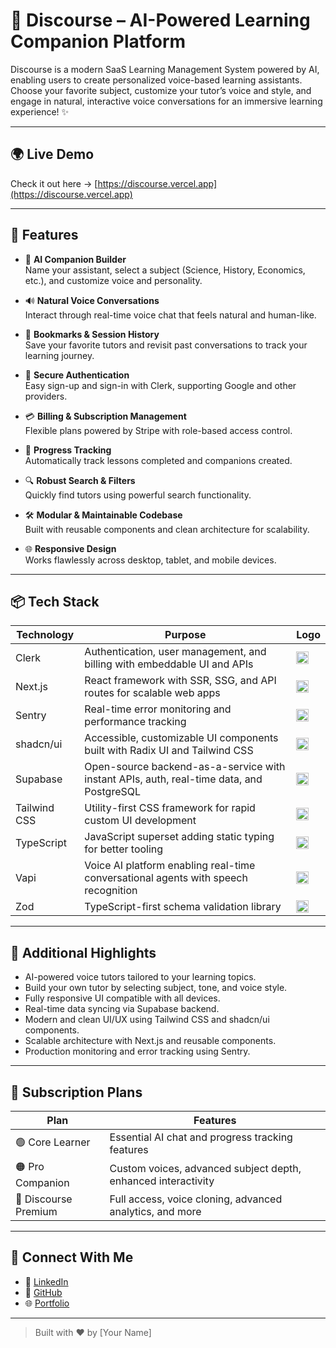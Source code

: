 # 🧠 Discourse – AI-Powered Learning Companion Platform

Discourse is a modern SaaS Learning Management System powered by AI, enabling users to create personalized voice-based learning assistants. Choose your favorite subject, customize your tutor’s voice and style, and engage in natural, interactive voice conversations for an immersive learning experience! ✨

---

## 🌍 Live Demo

Check it out here → [https://discourse.vercel.app](https://discourse.vercel.app)

---

## 🚀 Features

- 🎨 **AI Companion Builder**  
  Name your assistant, select a subject (Science, History, Economics, etc.), and customize voice and personality.

- 🔊 **Natural Voice Conversations**  
  Interact through real-time voice chat that feels natural and human-like.

- 📌 **Bookmarks & Session History**  
  Save your favorite tutors and revisit past conversations to track your learning journey.

- 👤 **Secure Authentication**  
  Easy sign-up and sign-in with Clerk, supporting Google and other providers.

- 💳 **Billing & Subscription Management**  
  Flexible plans powered by Stripe with role-based access control.

- 🧾 **Progress Tracking**  
  Automatically track lessons completed and companions created.

- 🔍 **Robust Search & Filters**  
  Quickly find tutors using powerful search functionality.

- 🛠️ **Modular & Maintainable Codebase**  
  Built with reusable components and clean architecture for scalability.

- 🌐 **Responsive Design**  
  Works flawlessly across desktop, tablet, and mobile devices.

---

## 📦 Tech Stack

| Technology   | Purpose                                                                                      | Logo                             |
|--------------|----------------------------------------------------------------------------------------------|---------------------------------|
| Clerk        | Authentication, user management, and billing with embeddable UI and APIs                     | <img src="https://clerk.dev/favicon.ico" width="20" alt="Clerk" />         |
| Next.js      | React framework with SSR, SSG, and API routes for scalable web apps                         | <img src="https://nextjs.org/static/favicon/favicon.ico" width="20" alt="Next.js" />         |
| Sentry       | Real-time error monitoring and performance tracking                                         | <img src="https://sentry.io/favicon.ico" width="20" alt="Sentry" />         |
| shadcn/ui    | Accessible, customizable UI components built with Radix UI and Tailwind CSS                 | <img src="https://shadcn-ui.com/favicon.ico" width="20" alt="shadcn/ui" />  |
| Supabase     | Open-source backend-as-a-service with instant APIs, auth, real-time data, and PostgreSQL    | <img src="https://supabase.com/favicon.ico" width="20" alt="Supabase" />   |
| Tailwind CSS | Utility-first CSS framework for rapid custom UI development                                 | <img src="https://tailwindcss.com/favicon-32x32.png" width="20" alt="Tailwind CSS" />         |
| TypeScript   | JavaScript superset adding static typing for better tooling                                 | <img src="https://www.typescriptlang.org/favicon-32x32.png" width="20" alt="TypeScript" />    |
| Vapi         | Voice AI platform enabling real-time conversational agents with speech recognition          | <img src="https://vapi.ai/favicon.ico" width="20" alt="Vapi" />             |
| Zod          | TypeScript-first schema validation library                                                  | <img src="https://zod.dev/favicon.ico" width="20" alt="Zod" />             |


---

## 🧰 Additional Highlights

- AI-powered voice tutors tailored to your learning topics.  
- Build your own tutor by selecting subject, tone, and voice style.  
- Fully responsive UI compatible with all devices.  
- Real-time data syncing via Supabase backend.  
- Modern and clean UI/UX using Tailwind CSS and shadcn/ui components.  
- Scalable architecture with Next.js and reusable components.  
- Production monitoring and error tracking using Sentry.

---

## 💼 Subscription Plans

| Plan               | Features                                                  |
|--------------------|-----------------------------------------------------------|
| 🟢 Core Learner      | Essential AI chat and progress tracking features          |
| 🟠 Pro Companion     | Custom voices, advanced subject depth, enhanced interactivity |
| 🔵 Discourse Premium | Full access, voice cloning, advanced analytics, and more   |

---

## 💬 Connect With Me

- 💼 [LinkedIn](https://linkedin.com/in/your-profile)  
- 🐙 [GitHub](https://github.com/your-username)  
- 🌐 [Portfolio](https://yourportfolio.com)  

---

> Built with ❤️ by [Your Name]
